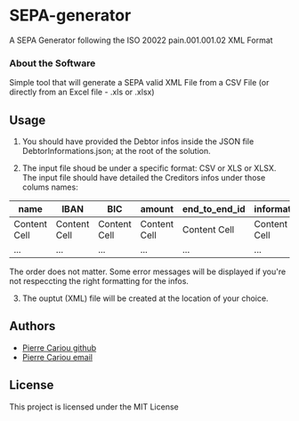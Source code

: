 # SEPA-generator

A SEPA Generator following the ISO 20022 pain.001.001.02 XML Format

### About the Software

Simple tool that will generate a SEPA valid XML File from a CSV File (or directly from an Excel file - .xls or .xlsx)

## Usage

1. You should have provided the Debtor infos inside the JSON file DebtorInformations.json; at the root of the solution.

2. The input file shoud be under a specific format: CSV or XLS or XLSX. \
The input file should have detailed the Creditors infos under those colums names:

| name          | IBAN          | BIC           | amount        | end_to_end_id | information   |
| ------------- | ------------- | ------------- | ------------- | ------------- | ------------- |
| Content Cell  | Content Cell  | Content Cell  | Content Cell  | Content Cell  | Content Cell  |
| ...           | ...           | ...           | ...           | ...           | ...           |

The order does not matter.
Some error messages will be displayed if you're not respeccting the right formatting for the infos.

3. The ouptut (XML) file will be created at the location of your choice. 

## Authors

* [Pierre Cariou github](https://github.com/pierrecariou)
* [Pierre Cariou email](pierrecariou@outlook.fr)

## License

This project is licensed under the MIT License
